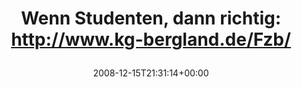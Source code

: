 ---
retweeted: false
source: <a href="http://twitter.com" rel="nofollow">Twitter Web Client</a>
entities:
  hashtags: []
  symbols: []
  user_mentions: []
  urls: []
display_text_range:
- '0'
- '60'
favorite_count: '0'
id_str: '1059326327'
truncated: false
retweet_count: '0'
id: '1059326327'
created_at: Mon Dec 15 21:31:14 +0000 2008
favorited: false
full_text: 'Wenn Studenten, dann richtig: http://www.kg-bergland.de/Fzb/'
lang: de
tags:
- pesos/twitter
date: '2008-12-15T21:31:14+00:00'
src: https://twitter.com/bascht/status/1059326327
original_url: https://twitter.com/bascht/status/1059326327
type: twitter_tweet
text: 'Wenn Studenten, dann richtig: http://www.kg-bergland.de/Fzb/'
title: 'Wenn Studenten, dann richtig: http://www.kg-bergland.de/Fzb/

  '

---